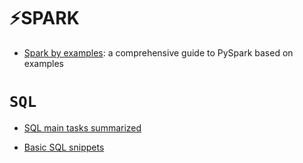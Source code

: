 # ⚡SPARK

- [Spark by examples](https://sparkbyexamples.com/pyspark/): a comprehensive guide to PySpark based on examples

# ```SQL```

- [SQL main tasks summarized](https://towardsdatascience.com/sql-practical-details-cheat-sheet-for-data-analysis-f98406a71a09)

- [Basic SQL snippets](https://towardsdatascience.com/ten-sql-concepts-you-should-know-for-data-science-interviews-7acf3e428185)
